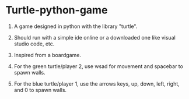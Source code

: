 # Turtle-python-game
1. A game designed in python with the library "turtle". 

2. Should run with a simple ide online or a downloaded one like visual studio code, etc.

3. Inspired from a boardgame.

4. For the green turtle/player 2, use wsad for movement and spacebar to spawn walls.

5. For the blue turtle/player 1, use the arrows keys, up, down, left, right, and 0 to spawn walls. 
